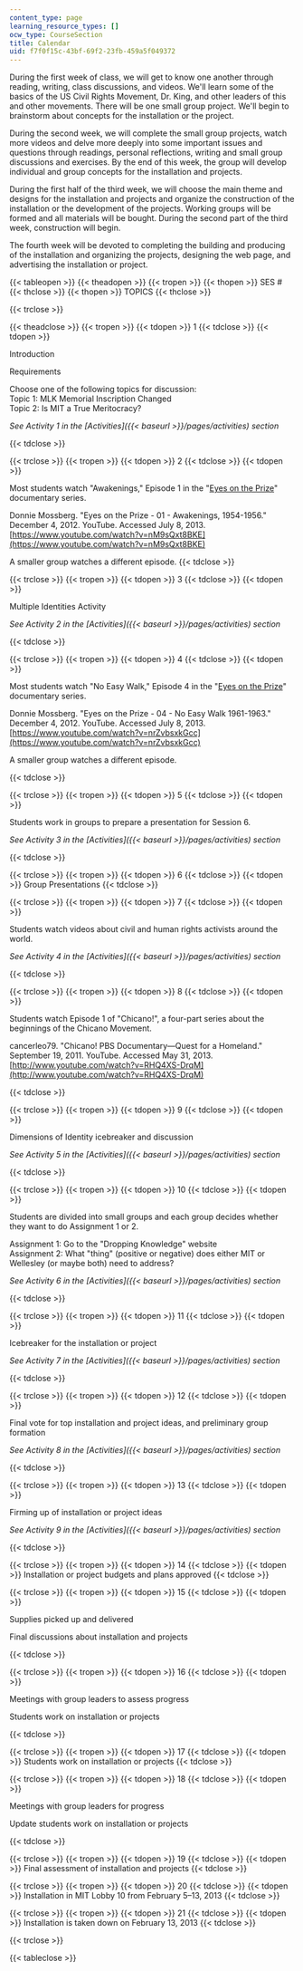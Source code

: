 ```yaml
---
content_type: page
learning_resource_types: []
ocw_type: CourseSection
title: Calendar
uid: f7f0f15c-43bf-69f2-23fb-459a5f049372
---
```


During the first week of class, we will get to know one another through reading, writing, class discussions, and videos. We'll learn some of the basics of the US Civil Rights Movement, Dr. King, and other leaders of this and other movements. There will be one small group project. We'll begin to brainstorm about concepts for the installation or the project.

During the second week, we will complete the small group projects, watch more videos and delve more deeply into some important issues and questions through readings, personal reflections, writing and small group discussions and exercises. By the end of this week, the group will develop individual and group concepts for the installation and projects.

During the first half of the third week, we will choose the main theme and designs for the installation and projects and organize the construction of the installation or the development of the projects. Working groups will be formed and all materials will be bought. During the second part of the third week, construction will begin.

The fourth week will be devoted to completing the building and producing of the installation and organizing the projects, designing the web page, and advertising the installation or project.

{{< tableopen >}}
{{< theadopen >}}
{{< tropen >}}
{{< thopen >}}
SES #
{{< thclose >}}
{{< thopen >}}
TOPICS
{{< thclose >}}

{{< trclose >}}

{{< theadclose >}}
{{< tropen >}}
{{< tdopen >}}
1
{{< tdclose >}}
{{< tdopen >}}


Introduction

Requirements

Choose one of the following topics for discussion:  
Topic 1: MLK Memorial Inscription Changed  
Topic 2: Is MIT a True Meritocracy?

_See Activity 1 in the [Activities]({{< baseurl >}}/pages/activities) section_


{{< tdclose >}}

{{< trclose >}}
{{< tropen >}}
{{< tdopen >}}
2
{{< tdclose >}}
{{< tdopen >}}


Most students watch "Awakenings," Episode 1 in the "[Eyes on the Prize](http://www.pbs.org/wgbh/americanexperience/films/eyesontheprize/)" documentary series.

Donnie Mossberg. "Eyes on the Prize - 01 - Awakenings, 1954-1956." December 4, 2012. YouTube. Accessed July 8, 2013. [https://www.youtube.com/watch?v=nM9sQxt8BKE](https://www.youtube.com/watch?v=nM9sQxt8BKE)

A smaller group watches a different episode.
{{< tdclose >}}

{{< trclose >}}
{{< tropen >}}
{{< tdopen >}}
3
{{< tdclose >}}
{{< tdopen >}}


Multiple Identities Activity

_See Activity 2 in the [Activities]({{< baseurl >}}/pages/activities) section_


{{< tdclose >}}

{{< trclose >}}
{{< tropen >}}
{{< tdopen >}}
4
{{< tdclose >}}
{{< tdopen >}}


Most students watch "No Easy Walk," Episode 4 in the "[Eyes on the Prize](http://www.pbs.org/wgbh/americanexperience/films/eyesontheprize/)" documentary series.

Donnie Mossberg. "Eyes on the Prize - 04 - No Easy Walk 1961-1963." December 4, 2012. YouTube. Accessed July 8, 2013. [https://www.youtube.com/watch?v=nrZvbsxkGcc](https://www.youtube.com/watch?v=nrZvbsxkGcc)

A smaller group watches a different episode.


{{< tdclose >}}

{{< trclose >}}
{{< tropen >}}
{{< tdopen >}}
5
{{< tdclose >}}
{{< tdopen >}}


Students work in groups to prepare a presentation for Session 6.

_See Activity 3 in the [Activities]({{< baseurl >}}/pages/activities) section_


{{< tdclose >}}

{{< trclose >}}
{{< tropen >}}
{{< tdopen >}}
6
{{< tdclose >}}
{{< tdopen >}}
Group Presentations
{{< tdclose >}}

{{< trclose >}}
{{< tropen >}}
{{< tdopen >}}
7
{{< tdclose >}}
{{< tdopen >}}


Students watch videos about civil and human rights activists around the world.

_See Activity 4 in the [Activities]({{< baseurl >}}/pages/activities) section_


{{< tdclose >}}

{{< trclose >}}
{{< tropen >}}
{{< tdopen >}}
8
{{< tdclose >}}
{{< tdopen >}}


Students watch Episode 1 of "Chicano!", a four-part series about the beginnings of the Chicano Movement.

cancerleo79. "Chicano! PBS Documentary—Quest for a Homeland." September 19, 2011. YouTube. Accessed May 31, 2013. [http://www.youtube.com/watch?v=RHQ4XS-DrqM](http://www.youtube.com/watch?v=RHQ4XS-DrqM)


{{< tdclose >}}

{{< trclose >}}
{{< tropen >}}
{{< tdopen >}}
9
{{< tdclose >}}
{{< tdopen >}}


Dimensions of Identity icebreaker and discussion

_See Activity 5 in the [Activities]({{< baseurl >}}/pages/activities) section_


{{< tdclose >}}

{{< trclose >}}
{{< tropen >}}
{{< tdopen >}}
10
{{< tdclose >}}
{{< tdopen >}}


Students are divided into small groups and each group decides whether they want to do Assignment 1 or 2.

Assignment 1: Go to the "Dropping Knowledge" website  
Assignment 2: What "thing" (positive or negative) does either MIT or Wellesley (or maybe both) need to address?

_See Activity 6 in the [Activities]({{< baseurl >}}/pages/activities) section_


{{< tdclose >}}

{{< trclose >}}
{{< tropen >}}
{{< tdopen >}}
11
{{< tdclose >}}
{{< tdopen >}}


Icebreaker for the installation or project

_See Activity 7 in the [Activities]({{< baseurl >}}/pages/activities) section_


{{< tdclose >}}

{{< trclose >}}
{{< tropen >}}
{{< tdopen >}}
12
{{< tdclose >}}
{{< tdopen >}}


Final vote for top installation and project ideas, and preliminary group formation

_See Activity 8 in the [Activities]({{< baseurl >}}/pages/activities) section_


{{< tdclose >}}

{{< trclose >}}
{{< tropen >}}
{{< tdopen >}}
13
{{< tdclose >}}
{{< tdopen >}}


Firming up of installation or project ideas

_See Activity 9 in the [Activities]({{< baseurl >}}/pages/activities) section_


{{< tdclose >}}

{{< trclose >}}
{{< tropen >}}
{{< tdopen >}}
14
{{< tdclose >}}
{{< tdopen >}}
Installation or project budgets and plans approved
{{< tdclose >}}

{{< trclose >}}
{{< tropen >}}
{{< tdopen >}}
15
{{< tdclose >}}
{{< tdopen >}}


Supplies picked up and delivered

Final discussions about installation and projects


{{< tdclose >}}

{{< trclose >}}
{{< tropen >}}
{{< tdopen >}}
16
{{< tdclose >}}
{{< tdopen >}}


Meetings with group leaders to assess progress

Students work on installation or projects


{{< tdclose >}}

{{< trclose >}}
{{< tropen >}}
{{< tdopen >}}
17
{{< tdclose >}}
{{< tdopen >}}
Students work on installation or projects
{{< tdclose >}}

{{< trclose >}}
{{< tropen >}}
{{< tdopen >}}
18
{{< tdclose >}}
{{< tdopen >}}


Meetings with group leaders for progress

Update students work on installation or projects


{{< tdclose >}}

{{< trclose >}}
{{< tropen >}}
{{< tdopen >}}
19
{{< tdclose >}}
{{< tdopen >}}
Final assessment of installation and projects
{{< tdclose >}}

{{< trclose >}}
{{< tropen >}}
{{< tdopen >}}
20
{{< tdclose >}}
{{< tdopen >}}
Installation in MIT Lobby 10 from February 5–13, 2013
{{< tdclose >}}

{{< trclose >}}
{{< tropen >}}
{{< tdopen >}}
21
{{< tdclose >}}
{{< tdopen >}}
Installation is taken down on February 13, 2013
{{< tdclose >}}

{{< trclose >}}

{{< tableclose >}}